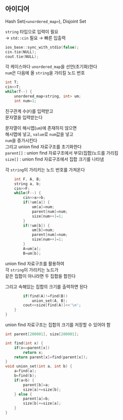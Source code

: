 ## 아이디어
Hash Set(`<unordered_map>`), Disjoint Set  
  
`string` 타입으로 입력이 필요  
→ `std::cin` 필요 → 빠른 입출력
```cpp
ios_base::sync_with_stdio(false);
cin.tie(NULL);
cout.tie(NULL);
```
각 케이스마다 `unordered_map`을 선언(초기화)한다  
`num`은 다음에 올 `string`을 가리킬 노드 번호
```cpp
int T;
cin>>T;
while(T--) {
	unordered_map<string, int> um;
	int num=1;
```
친구관계 수(`F`)를 입력받고  
문자열을 입력받는다  
  
문자열이 해시맵(`um`)에 존재하지 않으면  
해시맵에 넣고, `value`로 `num`값을 넣고  
`num`을 증가시킨다  
그리고 union find 자료구조를 초기화한다  
`parent[]` : union find 자료구조에서 부모(집합)노드를 가리킴  
`size[]` : union find 자료구조에서 집합 크기를 나타냄  
  
각 `string`이 가리키는 노드 번호를 가져온다
```cpp
	int F, A, B;
	string a, b;
	cin>>F;
	while(F--) {
		cin>>a>>b;
		if(!um[a]) {
			um[a]=num;
			parent[num]=num;
			size[num++]=1;
		}
		if(!um[b]) {
			um[b]=num;
			parent[num]=num;
			size[num++]=1;
		}
		A=um[a];
		B=um[b];
```
union find 자료구조를 활용하여  
각 `string`이 가리키는 노드가  
같은 집합이 아니라면 두 집합을 합친다  
  
그리고 속해있는 집합의 크기를 출력하면 된다
```cpp
		if(find(A)!=find(B))
			union_set(A, B);
		cout<<size[find(A)]<<'\n';
	}
}
```
union find 자료구조는 집합의 크기를 저장할 수 있어야 함
```cpp
int parent[200001], size[200001];

int find(int x) {
	if(x==parent[x])
		return x;
	return parent[x]=find(parent[x]);
}
void union_set(int a, int b) {
	a=find(a);
	b=find(b);
	if(a<b) {
		parent[b]=a;
		size[a]+=size[b];
	} else {
		parent[a]=b;
		size[b]+=size[a];
	}
}
```
